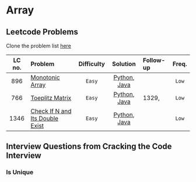 # Array

## Leetcode Problems

Clone the problem list [here](https://leetcode.com/list/x8iyupb5)

| LC no. | Problem                                                                                           | Difficulty |                                 Solution                                  | Follow-up | Freq. |
| :----: | :------------------------------------------------------------------------------------------------ | :--------: | :-----------------------------------------------------------------------: | :-------- | :---: |
|  896   | [Monotonic Array](https://leetcode.com/problems/monotonic-array/)                                 |   `Easy`   | [Python](./python/monotonic_array.py), [Java](./java/MonotonicArray.java) |           | `Low` |
|  766   | [Toeplitz Matrix](https://leetcode.com/problems/toeplitz-matrix/)                                 |   `Easy`   | [Python](./python/toeplitz_matrix.py), [Java](./java/ToeplitzMatrix.java) | 1329,     | `Low` |
|  1346  | [Check If N and Its Double Exist](https://leetcode.com/problems/check-if-n-and-its-double-exist/) |   `Easy`   |    [Python](./python/check_double.py), [Java](./java/CheckDouble.java)    |           | `Low` |

## Interview Questions from Cracking the Code Interview

### Is Unique
